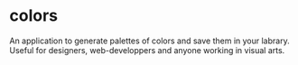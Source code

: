 # colors

An application to generate palettes of colors and save them in your labrary. Useful for designers, web-developpers and anyone working in visual arts.